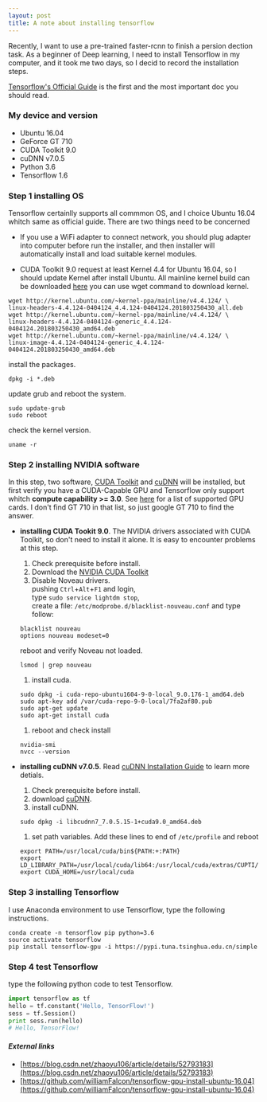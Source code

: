 ```yaml
---
layout: post
title: A note about installing tensorflow
---
```


Recently, I want to use a pre-trained faster-rcnn to finish a persion dection task. As a beginner of Deep learning, I need to install Tensorflow in my computer, and it took me two days, so I decid to record the installation steps.

[Tensorflow's Official Guide](https://www.tensorflow.org/install/) is the first and the most important doc you should read.

### My device and version
* Ubuntu 16.04
* GeForce GT 710
* CUDA Toolkit 9.0
* cuDNN v7.0.5
* Python 3.6
* Tensorflow 1.6

### Step 1 installing OS

Tensorflow certainlly supports all commmon OS, and I choice Ubuntu 16.04 whitch same as official guide. There are two things need to be concerned

* If you use a WiFi adapter to connect network, you should plug adapter into computer before run the installer, and then installer will automatically install and load suitable kernel modules.

* CUDA Toolkit 9.0 request at least Kernel 4.4 for Ubuntu 16.04, so I should update Kernel after install Ubuntu. All mainline kernel build can be downloaded [here](http://kernel.ubuntu.com/~kernel-ppa/mainline/) you can use wget command to download kernel.
```Shell
wget http://kernel.ubuntu.com/~kernel-ppa/mainline/v4.4.124/ \
linux-headers-4.4.124-0404124_4.4.124-0404124.201803250430_all.deb
wget http://kernel.ubuntu.com/~kernel-ppa/mainline/v4.4.124/ \
linux-headers-4.4.124-0404124-generic_4.4.124-0404124.201803250430_amd64.deb
wget http://kernel.ubuntu.com/~kernel-ppa/mainline/v4.4.124/ \
linux-image-4.4.124-0404124-generic_4.4.124-0404124.201803250430_amd64.deb
```
install the packages.
```Shell
dpkg -i *.deb
```
update grub and reboot the system.
```Shell
sudo update-grub
sudo reboot
```
check the kernel version.
```Shell
uname -r
```

### Step 2 installing NVIDIA software

In this step, two software, [CUDA Toolkit](http://docs.nvidia.com/cuda/) and [cuDNN](https://developer.nvidia.com/cudnn) will be installed, but first verify you have a CUDA-Capable GPU and Tensorflow only support whitch **compute capability >= 3.0**. See [here](https://developer.nvidia.com/cuda-gpus) for a list of supported GPU cards. I don't find GT 710 in that list, so just google GT 710 to find the answer.

* **installing CUDA Tookit 9.0**. The NVIDIA drivers associated with CUDA Toolkit, so don't need to install it alone. It is easy to encounter problems at this step.
    1. Check prerequisite before install.
    1. Download the [NVIDIA CUDA Toolkit](http://developer.nvidia.com/cuda-downloads)
    1. Disable Noveau drivers.<br>
    pushing `Ctrl`+`Alt`+`F1` and login,<br>
    type `sudo service lightdm stop`,<br>
    create a file: `/etc/modprobe.d/blacklist-nouveau.conf` and type follow:
    ```Shell
    blacklist nouveau
    options nouveau modeset=0
    ```
    reboot and verify Noveau not loaded.
    ```Shell
    lsmod | grep nouveau
    ```
    1. install cuda.
    ```Shell
    sudo dpkg -i cuda-repo-ubuntu1604-9-0-local_9.0.176-1_amd64.deb
    sudo apt-key add /var/cuda-repo-9-0-local/7fa2af80.pub
    sudo apt-get update
    sudo apt-get install cuda
    ```
    1. reboot and check install
    ```Shell
    nvidia-smi
    nvcc --version
    ```

* **installing cuDNN v7.0.5**. Read [cuDNN Installation Guide](http://docs.nvidia.com/deeplearning/sdk/cudnn-install/index.html) to learn more detials.
    1. Check prerequisite before install.
    1. download [cuDNN](https://developer.nvidia.com/cudnn).
    1. install cuDNN.
    ```Shell
    sudo dpkg -i libcudnn7_7.0.5.15-1+cuda9.0_amd64.deb
    ```
    1. set path variables. Add these lines to end of `/etc/profile` and reboot
    ```Shell
    export PATH=/usr/local/cuda/bin${PATH:+:PATH}
    export LD_LIBRARY_PATH=/usr/local/cuda/lib64:/usr/local/cuda/extras/CUPTI/lib64
    export CUDA_HOME=/usr/local/cuda
    ```

### Step 3 installing Tensorflow

I use Anaconda environment to use Tensorflow, type the following instructions.
```Shell
conda create -n tensorflow pip python=3.6
source activate tensorflow
pip install tensorflow-gpu -i https://pypi.tuna.tsinghua.edu.cn/simple
```

### Step 4 test Tensorflow

type the following python code to test Tensorflow.
```Python
import tensorflow as tf
hello = tf.constant('Hello, TensorFlow!')
sess = tf.Session()
print sess.run(hello)
# Hello, TensorFlow!
```

#### *External links*
* [https://blog.csdn.net/zhaoyu106/article/details/52793183](https://blog.csdn.net/zhaoyu106/article/details/52793183)
* [https://github.com/williamFalcon/tensorflow-gpu-install-ubuntu-16.04](https://github.com/williamFalcon/tensorflow-gpu-install-ubuntu-16.04)

<br>
